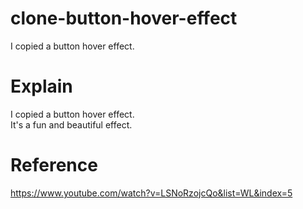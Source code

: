 # clone-button-hover-effect
I copied a button hover effect.

# Explain
I copied a button hover effect.   
It's a fun and beautiful effect.

# Reference
https://www.youtube.com/watch?v=LSNoRzojcQo&list=WL&index=5
